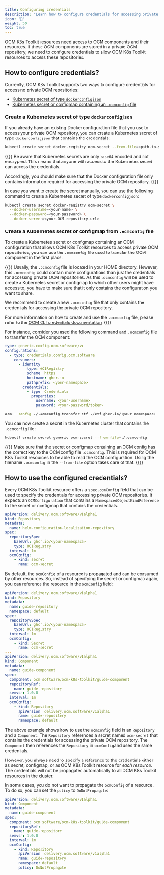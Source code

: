 ```yaml
---
title: Configuring credentials
description: "Learn how to configure credentials for accessing private OCM repositories."
icon: "🔑"
weight: 50
toc: true
---
```


OCM K8s Toolkit resources need access to OCM components and their resources. If these OCM components are stored in a
private OCM repository, we need to configure credentials to allow OCM K8s Toolkit resources to access these
repositories.

## How to configure credentials?

Currently, OCM K8s Toolkit supports two ways to configure credentials for accessing private OCM repositories:

- [Kubernetes secret of type `dockerconfigjson`](#create-a-kubernetes-secret-of-type-dockerconfigjson)
- [Kubernetes secret or configmap containing an `.ocmconfig` file](#create-a-kubernetes-secret-or-configmap-from-ocmconfig-file)

### Create a Kubernetes secret of type `dockerconfigjson`

If you already have an existing Docker configuration file that you use to access your private OCM repository, you can
create a Kubernetes secret of type `dockerconfigjson` that contains the credentials:

```bash
kubectl create secret docker-registry ocm-secret --from-file=<path-to-your-docker-config-file>
```

{{<callout context="caution">}}
Be aware that Kubernetes secrets are only `base64` encoded and not encrypted. This means that anyone with access to the Kubernetes secret can access the credentials.

Accordingly, you should make sure that the Docker configuration file only contains information required for accessing the private OCM repository.
{{</callout>}}

In case you want to create the secret manually, you can use the following command to create a Kubernetes secret
of type `dockerconfigjson`:

```bash
kubectl create secret docker-registry ocm-secret \
  --docker-username=<your-name> \
  --docker-password=<your-password> \
  --docker-server=<your-OCM-repository-url>
```

### Create a Kubernetes secret or configmap from `.ocmconfig` file

To create a Kubernetes secret or configmap containing an OCM configuration that allows OCM K8s Toolkit resources
to access private OCM repositories, you can use the `.ocmconfig` file used to transfer the OCM component in the
first place.

{{<callout context="caution">}}
Usually, the `.ocmconfig` file is located in your HOME directory. However, this `.ocmconfig` could contain more
configurations than just the credentials for accessing private OCM repositories. As this `.ocmconfig` will be used
to create a Kubernetes secret or configmap to which other users might have access to, you have to make sure that it
only contains the configuration you want to share.

We recommend to create a new `.ocmconfig` file that only contains the credentials for accessing the private OCM
repository.

For more information on how to create and use the `.ocmconfig` file, please refer to the
[OCM CLI credentials documentation][ocm-credentials].
{{</callout>}}

For instance, consider you used the following command and `.ocmconfig` file to transfer the OCM component:

```yaml
type: generic.config.ocm.software/v1
configurations:
  - type: credentials.config.ocm.software
    consumers:
      - identity:
          type: OCIRegistry
          scheme: https
          hostname: ghcr.io
          pathprefix: <your-namespace>
        credentials:
          - type: Credentials
            properties:
              username: <your-username>
              password: <your-password/token>
```

```bash
ocm --config ./.ocmconfig transfer ctf ./ctf ghcr.io/<your-namespace>
```

You can now create a secret in the Kubernetes cluster that contains the `.ocmconfig` file:

```bash
kubectl create secret generic ocm-secret --from-file=./.ocmconfig
```

{{<callout context="caution">}}
Make sure that the secret or configmap containing an OCM config has the correct key to the OCM config file
`.ocmconfig`. This is required for OCM K8s Toolkit resources to be able to read the OCM configuration.
Using the filename `.ocmconfig` in the `--from-file` option takes care of that.
{{</callout>}}

## How to use the configured credentials?

Every OCM K8s Toolkit resource offers a `spec.ocmConfig` field that can be used to specify the credentials for accessing
private OCM repositories. It expects an `OCMConfiguration` that contains a `NamespacedObjectKindReference` to the secret
or configmap that contains the credentials.

```yaml
apiVersion: delivery.ocm.software/v1alpha1
kind: Repository
metadata:
  name: helm-configuration-localization-repository
spec:
  repositorySpec:
    baseUrl: ghcr.io/<your-namespace>
    type: OCIRegistry
  interval: 1m
  ocmConfig:
    - kind: secret
      name: ocm-secret
```

By default, the `ocmConfig` of a resource is propagated and can be consumed by other resources. So, instead of
specifying the secret or configmap again, you can reference the resource in the `ocmConfig` field:

```yaml
apiVersion: delivery.ocm.software/v1alpha1
kind: Repository
metadata:
  name: guide-repository
  namespace: default
spec:
  repositorySpec:
    baseUrl: ghcr.io/<your-namespace>
    type: OCIRegistry
  interval: 1m
  ocmConfig:
    - kind: Secret
      name: ocm-secret
---
apiVersion: delivery.ocm.software/v1alpha1
kind: Component
metadata:
  name: guide-component
spec:
  component: ocm.software/ocm-k8s-toolkit/guide-component
  repositoryRef:
    name: guide-repository
  semver: 1.0.0
  interval: 1m
  ocmConfig:
    - kind: Repository
      apiVersion: delivery.ocm.software/v1alpha1
      name: guide-repository
      namespace: default
```

The above example shows how to use the `ocmConfig` field in an `Repository` and a `Component`. The `Repository`
references a secret named `ocm-secret` that contains the credentials for accessing the private OCM repository.
The `Component` then references the `Repository` in `ocmConfig`and uses the same credentials.

However, you always need to specify a reference to the credentials either as secret, configmap, or as OCM K8s Toolkit
resource for *each resource*. The credentials will not be propagated automatically to all OCM K8s Toolkit resources in
the cluster.

In some cases, you do not want to propagate the `ocmConfig` of a resource. To do so, you can set the `policy` to
`DoNotPropagate`:

```yaml
apiVersion: delivery.ocm.software/v1alpha1
kind: Component
metadata:
  name: guide-component
spec:
  component: ocm.software/ocm-k8s-toolkit/guide-component
  repositoryRef:
    name: guide-repository
  semver: 1.0.0
  interval: 1m
  ocmConfig:
    - kind: Repository
      apiVersion: delivery.ocm.software/v1alpha1
      name: guide-repository
      namespace: default
      policy: DoNotPropagate
```

[ocm-credentials]: https://ocm.software/docs/tutorials/creds-in-ocmconfig/
